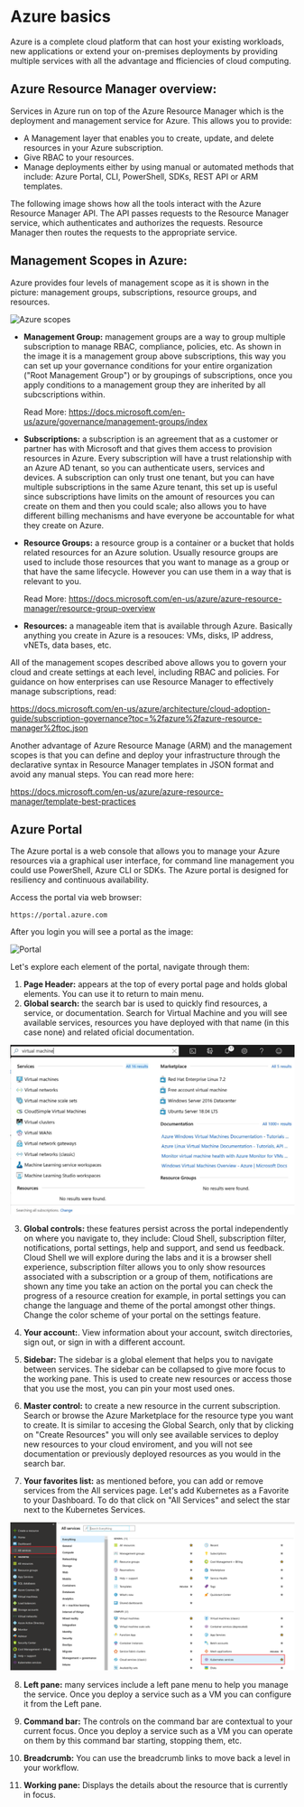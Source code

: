 

Azure basics
===========================

Azure is a complete cloud platform that can host your existing workloads, new applications or extend your on-premises deployments by providing multiple services with all the advantage and fficiencies of cloud computing.

Azure Resource Manager overview:
--------------------------------

Services in Azure run on top of the Azure Resource Manager which is the deployment and management service for Azure. This allows you to provide:

- A Management layer that enables you to create, update, and delete resources in your Azure subscription. 
- Give RBAC to your resources. 
- Manage deployments either by using manual or automated methods that include: Azure Portal, CLI, PowerShell, SDKs, REST API or ARM templates.

The following image shows how all the tools interact with the Azure Resource Manager API. The API passes requests to the Resource Manager service, which authenticates and authorizes the requests. Resource Manager then routes the requests to the appropriate service.

Management Scopes in Azure: 
--------------------------------

Azure provides four levels of management scope as it is shown in the picture: management groups, subscriptions, resource groups, and resources. 

![Azure scopes](https://docs.microsoft.com/en-us/azure/azure-resource-manager/media/resource-group-overview/scope-levels.png)

- **Management Group:** management groups are a way to group multiple subscription to manage RBAC, compliance, policies, etc. As shown in the image it is a management group above subscriptions, this way you can set up your governance conditions for your entire organization ("Root Management Group") or by groupings of subscriptions, once you apply conditions to a management group they are inherited by all subcscriptions within. 

     Read More: https://docs.microsoft.com/en-us/azure/governance/management-groups/index

- **Subscriptions:** a subscription is an agreement that as a customer or partner has with Microsoft and that gives them access to provision resources in Azure. Every subscription will have a trust relationship with an Azure AD tenant, so you can authenticate users, services and devices. A subscription can only trust one tenant, but you can have multiple subscriptions in the same Azure tenant, this set up is useful since subscriptions have limits on the amount of resources you can create on them and then you could scale; also allows you to have different billing mechanisms and have everyone be accountable for what they create on Azure. 

- **Resource Groups:** a resource group is a container or a bucket that holds related resources for an Azure solution. Usually resource groups are used to include those resources that you want to manage as a group or that have the same lifecycle. However you can use them in a way that is relevant to you. 

     Read More: https://docs.microsoft.com/en-us/azure/azure-resource-manager/resource-group-overview 

- **Resources:** a manageable item that is available through Azure. Basically anything you create in Azure is a resouces: VMs, disks, IP address, vNETs, data bases, etc.

All of the management scopes described above allows you to govern your cloud and create settings at each level, including RBAC and policies. For guidance on how enterprises can use Resource Manager to effectively manage subscriptions, read: 

https://docs.microsoft.com/en-us/azure/architecture/cloud-adoption-guide/subscription-governance?toc=%2fazure%2fazure-resource-manager%2ftoc.json

Another advantage of Azure Resource Manage (ARM) and the management scopes is that you can define and deploy your infrastructure through the declarative syntax in Resource Manager templates in JSON format and avoid any manual steps. 
You can read more here: 

https://docs.microsoft.com/en-us/azure/azure-resource-manager/template-best-practices

Azure Portal
--------------------------------

The Azure portal is a web console that allows you to manage your Azure resources via a graphical user interface, for command line management you could use PowerShell, Azure CLI or SDKs. The Azure portal is designed for resiliency and continuous availability. 

Access the portal via web browser: 

```
https://portal.azure.com

```
After you login you will see a portal as the image: 

![Portal](/images/basics/azure-portal-full-screen-map.png)

Let's explore each element of the portal, navigate through them: 
1. **Page Header:** appears at the top of every portal page and holds global elements. You can use it to return to main menu. 
2. **Global search:** the search bar is used to quickly find resources, a service, or documentation. Search for Virtual Machine and you will see available services, resources you have deployed with that name (in this case none) and related oficial documentation. 

![Search](/images/basics/search.JPG)

3. **Global controls:** these features persist across the portal independently on where you navigate to, they include: Cloud Shell, subscription filter, notifications, portal settings, help and support, and send us feedback. Cloud Shell we will explore during the labs and it is a browser shell experience, subscription filter allows you to only show resources associated with a subscription or a group of them, notifications are shown any time you take an action on the portal you can check the progress of a resource creation for example, in portal settings you can change the language and theme of the portal amongst other things. Change the color scheme of your portal on the settings feature.

4. **Your account:**. View information about your account, switch directories, sign out, or sign in with a different account. 

5. **Sidebar:**  The sidebar is a global element that helps you to navigate between services. The sidebar can be collapsed to give more focus to the working pane. This is used to create new resources or access those that you use the most, you can pin your most used ones. 

6. **Master control:** to create a new resource in the current subscription. Search or browse the Azure Marketplace for the resource type you want to create. It is similar to accesing the Global Search, only that by clicking on "Create Resources" you will only see available services to deploy new resources to your cloud enviroment, and you will not see documentation or previously deployed resources as you would in the search bar. 

7. **Your favorites list:** as mentioned before, you can add or remove services from the All services page. Let's add Kubernetes as a Favorite to your Dashboard. To do that click on "All Services" and select the star next to the Kubernetes Services. 

![AKS](/images/basics/favorite.png)

8. **Left pane:** many services include a left pane menu to help you manage the service. Once you deploy a service such as a VM you can configure it from the Left pane.

9. **Command bar:** The controls on the command bar are contextual to your current focus. Once you deploy a service such as a VM you can operate on them by this command bar starting, stopping them, etc.

10. **Breadcrumb:** You can use the breadcrumb links to move back a level in your workflow.

11. **Working pane:** Displays the details about the resource that is currently in focus.